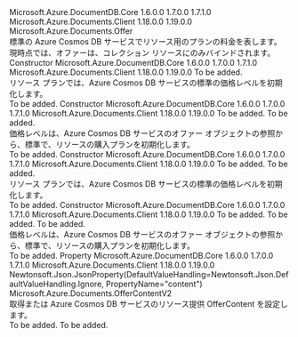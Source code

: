 <Type Name="OfferV2" FullName="Microsoft.Azure.Documents.OfferV2">
  <TypeSignature Language="C#" Value="public sealed class OfferV2 : Microsoft.Azure.Documents.Offer" />
  <TypeSignature Language="ILAsm" Value=".class public auto ansi sealed beforefieldinit OfferV2 extends Microsoft.Azure.Documents.Offer" />
  <TypeSignature Language="DocId" Value="T:Microsoft.Azure.Documents.OfferV2" />
  <TypeSignature Language="VB.NET" Value="Public NotInheritable Class OfferV2&#xA;Inherits Offer" />
  <TypeSignature Language="F#" Value="type OfferV2 = class&#xA;    inherit Offer" />
  <AssemblyInfo>
    <AssemblyName>Microsoft.Azure.DocumentDB.Core</AssemblyName>
    <AssemblyVersion>1.6.0.0</AssemblyVersion>
    <AssemblyVersion>1.7.0.0</AssemblyVersion>
    <AssemblyVersion>1.7.1.0</AssemblyVersion>
  </AssemblyInfo>
  <AssemblyInfo>
    <AssemblyName>Microsoft.Azure.Documents.Client</AssemblyName>
    <AssemblyVersion>1.18.0.0</AssemblyVersion>
    <AssemblyVersion>1.19.0.0</AssemblyVersion>
  </AssemblyInfo>
  <Base>
    <BaseTypeName>Microsoft.Azure.Documents.Offer</BaseTypeName>
  </Base>
  <Interfaces />
  <Docs>
    <summary>
            標準の Azure Cosmos DB サービスでリソース用のプランの料金を表します。
            </summary>
    <remarks>
            現時点では、オファーは、コレクション リソースにのみバインドされます。
            </remarks>
  </Docs>
  <Members>
    <Member MemberName=".ctor">
      <MemberSignature Language="C#" Value="public OfferV2 (int offerThroughput);" />
      <MemberSignature Language="ILAsm" Value=".method public hidebysig specialname rtspecialname instance void .ctor(int32 offerThroughput) cil managed" />
      <MemberSignature Language="DocId" Value="M:Microsoft.Azure.Documents.OfferV2.#ctor(System.Int32)" />
      <MemberSignature Language="VB.NET" Value="Public Sub New (offerThroughput As Integer)" />
      <MemberSignature Language="F#" Value="new Microsoft.Azure.Documents.OfferV2 : int -&gt; Microsoft.Azure.Documents.OfferV2" Usage="new Microsoft.Azure.Documents.OfferV2 offerThroughput" />
      <MemberType>Constructor</MemberType>
      <AssemblyInfo>
        <AssemblyName>Microsoft.Azure.DocumentDB.Core</AssemblyName>
        <AssemblyVersion>1.6.0.0</AssemblyVersion>
        <AssemblyVersion>1.7.0.0</AssemblyVersion>
        <AssemblyVersion>1.7.1.0</AssemblyVersion>
      </AssemblyInfo>
      <AssemblyInfo>
        <AssemblyName>Microsoft.Azure.Documents.Client</AssemblyName>
        <AssemblyVersion>1.18.0.0</AssemblyVersion>
        <AssemblyVersion>1.19.0.0</AssemblyVersion>
      </AssemblyInfo>
      <Parameters>
        <Parameter Name="offerThroughput" Type="System.Int32" />
      </Parameters>
      <Docs>
        <param name="offerThroughput">To be added.</param>
        <summary>
            リソース プランでは、Azure Cosmos DB サービスの標準の価格レベルを初期化します。
            </summary>
        <remarks>To be added.</remarks>
      </Docs>
    </Member>
    <Member MemberName=".ctor">
      <MemberSignature Language="C#" Value="public OfferV2 (Microsoft.Azure.Documents.Offer offer, int offerThroughput);" />
      <MemberSignature Language="ILAsm" Value=".method public hidebysig specialname rtspecialname instance void .ctor(class Microsoft.Azure.Documents.Offer offer, int32 offerThroughput) cil managed" />
      <MemberSignature Language="DocId" Value="M:Microsoft.Azure.Documents.OfferV2.#ctor(Microsoft.Azure.Documents.Offer,System.Int32)" />
      <MemberSignature Language="F#" Value="new Microsoft.Azure.Documents.OfferV2 : Microsoft.Azure.Documents.Offer * int -&gt; Microsoft.Azure.Documents.OfferV2" Usage="new Microsoft.Azure.Documents.OfferV2 (offer, offerThroughput)" />
      <MemberType>Constructor</MemberType>
      <AssemblyInfo>
        <AssemblyName>Microsoft.Azure.DocumentDB.Core</AssemblyName>
        <AssemblyVersion>1.6.0.0</AssemblyVersion>
        <AssemblyVersion>1.7.0.0</AssemblyVersion>
        <AssemblyVersion>1.7.1.0</AssemblyVersion>
      </AssemblyInfo>
      <AssemblyInfo>
        <AssemblyName>Microsoft.Azure.Documents.Client</AssemblyName>
        <AssemblyVersion>1.18.0.0</AssemblyVersion>
        <AssemblyVersion>1.19.0.0</AssemblyVersion>
      </AssemblyInfo>
      <Parameters>
        <Parameter Name="offer" Type="Microsoft.Azure.Documents.Offer" />
        <Parameter Name="offerThroughput" Type="System.Int32" />
      </Parameters>
      <Docs>
        <param name="offer">To be added.</param>
        <param name="offerThroughput">To be added.</param>
        <summary>
            価格レベルは、Azure Cosmos DB サービスのオファー オブジェクトの参照から、標準で、リソースの購入プランを初期化します。
            </summary>
        <remarks>To be added.</remarks>
      </Docs>
    </Member>
    <Member MemberName=".ctor">
      <MemberSignature Language="C#" Value="public OfferV2 (int offerThroughput, Nullable&lt;bool&gt; offerEnableRUPerMinuteThroughput);" />
      <MemberSignature Language="ILAsm" Value=".method public hidebysig specialname rtspecialname instance void .ctor(int32 offerThroughput, valuetype System.Nullable`1&lt;bool&gt; offerEnableRUPerMinuteThroughput) cil managed" />
      <MemberSignature Language="DocId" Value="M:Microsoft.Azure.Documents.OfferV2.#ctor(System.Int32,System.Nullable{System.Boolean})" />
      <MemberSignature Language="VB.NET" Value="Public Sub New (offerThroughput As Integer, offerEnableRUPerMinuteThroughput As Nullable(Of Boolean))" />
      <MemberSignature Language="F#" Value="new Microsoft.Azure.Documents.OfferV2 : int * Nullable&lt;bool&gt; -&gt; Microsoft.Azure.Documents.OfferV2" Usage="new Microsoft.Azure.Documents.OfferV2 (offerThroughput, offerEnableRUPerMinuteThroughput)" />
      <MemberType>Constructor</MemberType>
      <AssemblyInfo>
        <AssemblyName>Microsoft.Azure.DocumentDB.Core</AssemblyName>
        <AssemblyVersion>1.6.0.0</AssemblyVersion>
        <AssemblyVersion>1.7.0.0</AssemblyVersion>
        <AssemblyVersion>1.7.1.0</AssemblyVersion>
      </AssemblyInfo>
      <AssemblyInfo>
        <AssemblyName>Microsoft.Azure.Documents.Client</AssemblyName>
        <AssemblyVersion>1.18.0.0</AssemblyVersion>
        <AssemblyVersion>1.19.0.0</AssemblyVersion>
      </AssemblyInfo>
      <Parameters>
        <Parameter Name="offerThroughput" Type="System.Int32" />
        <Parameter Name="offerEnableRUPerMinuteThroughput" Type="System.Nullable&lt;System.Boolean&gt;" />
      </Parameters>
      <Docs>
        <param name="offerThroughput">To be added.</param>
        <param name="offerEnableRUPerMinuteThroughput">To be added.</param>
        <summary>
            リソース プランでは、Azure Cosmos DB サービスの標準の価格レベルを初期化します。
            </summary>
        <remarks>To be added.</remarks>
      </Docs>
    </Member>
    <Member MemberName=".ctor">
      <MemberSignature Language="C#" Value="public OfferV2 (Microsoft.Azure.Documents.Offer offer, int offerThroughput, Nullable&lt;bool&gt; offerEnableRUPerMinuteThroughput);" />
      <MemberSignature Language="ILAsm" Value=".method public hidebysig specialname rtspecialname instance void .ctor(class Microsoft.Azure.Documents.Offer offer, int32 offerThroughput, valuetype System.Nullable`1&lt;bool&gt; offerEnableRUPerMinuteThroughput) cil managed" />
      <MemberSignature Language="DocId" Value="M:Microsoft.Azure.Documents.OfferV2.#ctor(Microsoft.Azure.Documents.Offer,System.Int32,System.Nullable{System.Boolean})" />
      <MemberSignature Language="F#" Value="new Microsoft.Azure.Documents.OfferV2 : Microsoft.Azure.Documents.Offer * int * Nullable&lt;bool&gt; -&gt; Microsoft.Azure.Documents.OfferV2" Usage="new Microsoft.Azure.Documents.OfferV2 (offer, offerThroughput, offerEnableRUPerMinuteThroughput)" />
      <MemberType>Constructor</MemberType>
      <AssemblyInfo>
        <AssemblyName>Microsoft.Azure.DocumentDB.Core</AssemblyName>
        <AssemblyVersion>1.6.0.0</AssemblyVersion>
        <AssemblyVersion>1.7.0.0</AssemblyVersion>
        <AssemblyVersion>1.7.1.0</AssemblyVersion>
      </AssemblyInfo>
      <AssemblyInfo>
        <AssemblyName>Microsoft.Azure.Documents.Client</AssemblyName>
        <AssemblyVersion>1.18.0.0</AssemblyVersion>
        <AssemblyVersion>1.19.0.0</AssemblyVersion>
      </AssemblyInfo>
      <Parameters>
        <Parameter Name="offer" Type="Microsoft.Azure.Documents.Offer" />
        <Parameter Name="offerThroughput" Type="System.Int32" />
        <Parameter Name="offerEnableRUPerMinuteThroughput" Type="System.Nullable&lt;System.Boolean&gt;" />
      </Parameters>
      <Docs>
        <param name="offer">To be added.</param>
        <param name="offerThroughput">To be added.</param>
        <param name="offerEnableRUPerMinuteThroughput">To be added.</param>
        <summary>
            価格レベルは、Azure Cosmos DB サービスのオファー オブジェクトの参照から、標準で、リソースの購入プランを初期化します。
            </summary>
        <remarks>To be added.</remarks>
      </Docs>
    </Member>
    <Member MemberName="Content">
      <MemberSignature Language="C#" Value="public Microsoft.Azure.Documents.OfferContentV2 Content { get; }" />
      <MemberSignature Language="ILAsm" Value=".property instance class Microsoft.Azure.Documents.OfferContentV2 Content" />
      <MemberSignature Language="DocId" Value="P:Microsoft.Azure.Documents.OfferV2.Content" />
      <MemberSignature Language="VB.NET" Value="Public ReadOnly Property Content As OfferContentV2" />
      <MemberSignature Language="F#" Value="member this.Content : Microsoft.Azure.Documents.OfferContentV2" Usage="Microsoft.Azure.Documents.OfferV2.Content" />
      <MemberType>Property</MemberType>
      <AssemblyInfo>
        <AssemblyName>Microsoft.Azure.DocumentDB.Core</AssemblyName>
        <AssemblyVersion>1.6.0.0</AssemblyVersion>
        <AssemblyVersion>1.7.0.0</AssemblyVersion>
        <AssemblyVersion>1.7.1.0</AssemblyVersion>
      </AssemblyInfo>
      <AssemblyInfo>
        <AssemblyName>Microsoft.Azure.Documents.Client</AssemblyName>
        <AssemblyVersion>1.18.0.0</AssemblyVersion>
        <AssemblyVersion>1.19.0.0</AssemblyVersion>
      </AssemblyInfo>
      <Attributes>
        <Attribute>
          <AttributeName>Newtonsoft.Json.JsonProperty(DefaultValueHandling=Newtonsoft.Json.DefaultValueHandling.Ignore, PropertyName="content")</AttributeName>
        </Attribute>
      </Attributes>
      <ReturnValue>
        <ReturnType>Microsoft.Azure.Documents.OfferContentV2</ReturnType>
      </ReturnValue>
      <Docs>
        <summary>
            取得または Azure Cosmos DB サービスのリソース提供 OfferContent を設定します。
            </summary>
        <value>To be added.</value>
        <remarks>To be added.</remarks>
      </Docs>
    </Member>
  </Members>
</Type>